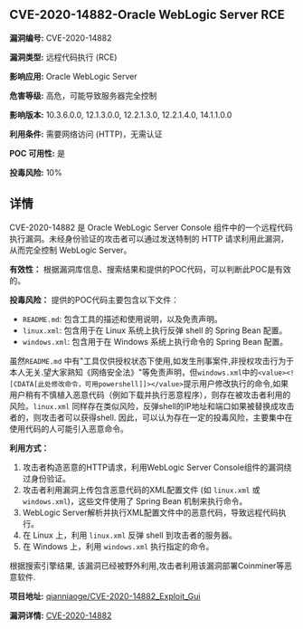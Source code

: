 ## CVE-2020-14882-Oracle WebLogic Server RCE

**漏洞编号:** CVE-2020-14882

**漏洞类型:** 远程代码执行 (RCE)

**影响应用:** Oracle WebLogic Server

**危害等级:** 高危，可能导致服务器完全控制

**影响版本:** 10.3.6.0.0, 12.1.3.0.0, 12.2.1.3.0, 12.2.1.4.0, 14.1.1.0.0

**利用条件:** 需要网络访问 (HTTP)，无需认证

**POC 可用性:** 是

**投毒风险:** 10%

## 详情

CVE-2020-14882 是 Oracle WebLogic Server Console 组件中的一个远程代码执行漏洞。未经身份验证的攻击者可以通过发送特制的 HTTP 请求利用此漏洞，从而完全控制 WebLogic Server。

**有效性：**
根据漏洞库信息、搜索结果和提供的POC代码，可以判断此POC是有效的。

**投毒风险：**
提供的POC代码主要包含以下文件：
*   `README.md`: 包含工具的描述和使用说明，以及免责声明。
*   `linux.xml`: 包含用于在 Linux 系统上执行反弹 shell 的 Spring Bean 配置。
*   `windows.xml`: 包含用于在 Windows 系统上执行命令的 Spring Bean 配置。

虽然`README.md` 中有"工具仅供授权状态下使用,如发生刑事案件,非授权攻击行为于本人无关.望大家熟知《网络安全法》"等免责声明，但`windows.xml`中的`<value><![CDATA[此处修改命令，可用powershell]]></value>`提示用户修改执行的命令,如果用户稍有不慎植入恶意代码（例如下载并执行恶意程序），则存在被攻击者利用的风险。`linux.xml` 同样存在类似风险，反弹shell的IP地址和端口如果被替换成攻击者的，则攻击者可以获得shell.
因此，可以认为存在一定的投毒风险，主要集中在使用代码的人可能引入恶意命令。

**利用方式：**
1.  攻击者构造恶意的HTTP请求，利用WebLogic Server Console组件的漏洞绕过身份验证。
2.  攻击者利用漏洞上传包含恶意代码的XML配置文件 (如 `linux.xml` 或 `windows.xml`)，这些文件使用了 Spring Bean 机制来执行命令。
3.  WebLogic Server解析并执行XML配置文件中的恶意代码，导致远程代码执行。
4.  在 Linux 上，利用 `linux.xml` 反弹 shell 到攻击者的服务器。
5.  在 Windows 上，利用 `windows.xml` 执行指定的命令。

根据搜索引擎结果, 该漏洞已经被野外利用,攻击者利用该漏洞部署Coinminer等恶意软件.

**项目地址:** [qianniaoge/CVE-2020-14882_Exploit_Gui](https://github.com/qianniaoge/CVE-2020-14882_Exploit_Gui)

**漏洞详情:** [CVE-2020-14882](https://nvd.nist.gov/vuln/detail/CVE-2020-14882)